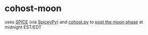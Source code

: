 # cohost-moon

uses [SPICE](https://naif.jpl.nasa.gov/naif/spiceconcept.html) (via [SpiceyPy](https://spiceypy.readthedocs.io/en/main/)) and [cohost.py](https://github.com/valknight/Cohost.py) to [post the moon phase](https://cohost.org/themoon) at midnight EST/EDT